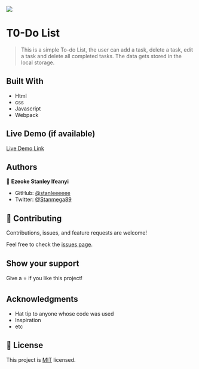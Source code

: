 ![](https://img.shields.io/badge/Microverse-blueviolet)

# T0-Do List

> This is a simple To-do List, the user can add a task, delete a task, edit a task and delete all completed tasks. The data gets stored in the local storage.


## Built With

- Html
- css
- Javascript
- Webpack

## Live Demo (if available)

[Live Demo Link](https://stanleeeeee.github.io/To-Do-List/)



## Authors

👤 **Ezeoke Stanley Ifeanyi**

- GitHub: [@stanleeeeee](https://github.com/stanleeeeee)
- Twitter: [@Stanmega89](https://twitter.com/Stanmega89)

## 🤝 Contributing

Contributions, issues, and feature requests are welcome!

Feel free to check the [issues page](../../issues/).

## Show your support

Give a ⭐️ if you like this project!

## Acknowledgments

- Hat tip to anyone whose code was used
- Inspiration
- etc

## 📝 License

This project is [MIT](./MIT.md) licensed.

